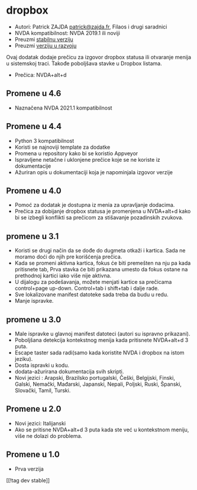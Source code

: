 # dropbox #

* Autori: Patrick ZAJDA <patrick@zajda.fr>, Filaos i drugi saradnici
* NVDA kompatibilnost: NVDA 2019.1 ili noviji
* Preuzmi [stabilnu verziju][1]
* Preuzmi [verziju u razvoju ][2]

Ovaj dodatak dodaje prečicu za izgovor dropbox statusa ili otvaranje menija
u sistemskoj traci.  Takođe poboljšava stavke u Dropbox listama.

* Prečica: NVDA+alt+d


## Promene u 4.6 ##

* Naznačena NVDA 2021.1 kompatibilnost

## Promene u 4.4 ##

* Python 3 kompatibilnost
* Koristi se najnoviji template za dodatke
* Promena u repository kako bi se koristio Appveyor
* Ispravljene netačne i uklonjene prečice koje se ne koriste iz
  dokumentacije
* Ažuriran opis u dokumentaciji koja je napominjala izgovor verzije

## Promene u 4.0 ##

* Pomoć za dodatak je dostupna iz menia za upravljanje dodacima.
* Prečica za dobijanje dropbox statusa je promenjena u NVDA+alt+d kako bi se
  izbegli konflikti sa prečicom za stišavanje pozadinskih zvukova.

## promene u 3.1 ##

* Koristi se drugi način da se dođe do dugmeta otkaži i kartica. Sada ne
  moramo doći do njih pre korišćenja prečica.
* Kada se promeni aktivna kartica, fokus će biti premešten na nju pa kada
  pritisnete tab, Prva stavka će biti prikazana umesto da fokus ostane na
  prethodnoj kartici iako više nije aktivna.
* U dijalogu za podešavanja, možete menjati kartice sa prečicama
  control+page up-down. Control+tab i shift+tab i dalje rade.
* Sve lokalizovane manifest datoteke sada treba da budu u redu.
* Manje ispravke.

## promene u 3.0 ##

* Male ispravke u glavnoj manifest datoteci (autori su ispravno prikazani).
* Poboljšana detekcija kontekstnog menija kada pritisnete NVDA+alt+d 3 puta.
* Escape taster sada radi(samo kada koristite NVDA i dropbox na istom
  jeziku).
* Dosta ispravki u kodu.
* dodata-ažurirana dokumentacija svih skripti.
* Novi jezici : Arapski, Brazilsko portugalski, Češki, Belgijski, Finski,
  Galski, Nemački, Mađarski, Japanski, Nepali, Poljski, Ruski, Španski,
  Slovački, Tamil, Turski.

## Promene u 2.0 ##

* Novi jezici: Italijanski
* Ako se pritisne NVDA+alt+d 3 puta kada ste već u kontekstnom meniju, više
  ne dolazi do problema.

## Promene u 1.0 ##

* Prva verzija

[[!tag dev stable]]

[1]: https://www.nvaccess.org/addonStore/legacy?file=dropbox

[2]: https://www.nvaccess.org/addonStore/legacy?file=dx-dev
